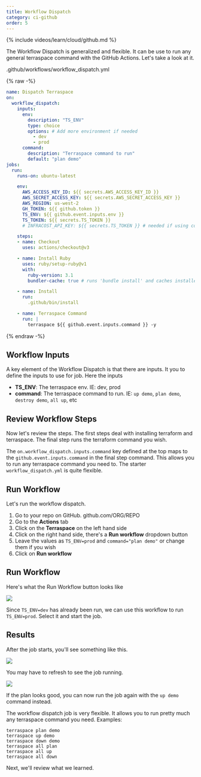 ```yaml
---
title: Workflow Dispatch
category: ci-github
order: 5
---
```


{% include videos/learn/cloud/github.md %}

The Workflow Dispatch is generalized and flexible.  It can be use to run any general terraspace command with the GitHub Actions. Let's take a look at it.

.github/workflows/workflow_dispatch.yml

{% raw -%}
```yaml
name: Dispatch Terraspace
on:
  workflow_dispatch:
    inputs:
      env:
        description: "TS_ENV"
        type: choice
        options: # Add more environment if needed
          - dev
          - prod
      command:
        description: "Terraspace command to run"
        default: "plan demo"
jobs:
  run:
    runs-on: ubuntu-latest

    env:
      AWS_ACCESS_KEY_ID: ${{ secrets.AWS_ACCESS_KEY_ID }}
      AWS_SECRET_ACCESS_KEY: ${{ secrets.AWS_SECRET_ACCESS_KEY }}
      AWS_REGION: us-west-2
      GH_TOKEN: ${{ github.token }}
      TS_ENV: ${{ github.event.inputs.env }}
      TS_TOKEN: ${{ secrets.TS_TOKEN }}
      # INFRACOST_API_KEY: ${{ secrets.TS_TOKEN }} # needed if using cost estimation

    steps:
    - name: Checkout
      uses: actions/checkout@v3

    - name: Install Ruby
      uses: ruby/setup-ruby@v1
      with:
        ruby-version: 3.1
        bundler-cache: true # runs 'bundle install' and caches installed gems automatically

    - name: Install
      run:
        .github/bin/install

    - name: Terraspace Command
      run: |
        terraspace ${{ github.event.inputs.command }} -y
```
{% endraw -%}

## Workflow Inputs

A key element of the Workflow Dispatch is that there are inputs. It you to define the inputs to use for job. Here the inputs

* **TS_ENV**: The terraspace env. IE: dev, prod
* **command**: The terraspace command to run. IE: `up demo`, `plan demo`, `destroy demo`, `all up`, etc

## Review Workflow Steps

Now let's review the steps. The first steps deal with installing terraform and terraspace. The final step runs the terraform command you wish.

The `on.workflow_dispatch.inputs.command` key defined at the top maps to the `github.event.inputs.command` in the final step command. This allows you to run any terraspace command you need to.  The starter `workflow_dispatch.yml` is quite flexible.

## Run Workflow

Let's run the workflow dispatch.

1. Go to your repo on GitHub. github.com/ORG/REPO
2. Go to the **Actions** tab
3. Click on the **Terraspace** on the left hand side
4. Click on the right hand side, there's a **Run workflow** dropdown button
5. Leave the values as `TS_ENV=prod` and `command="plan demo"` or change them if you wish
6. Click on **Run workflow**

## Run Workflow

Here's what the Run Workflow button looks like

![](https://img.boltops.com/images/terraspace/cloud/ci/github/workflow_dispatch/run-workflow-button.png)

Since `TS_ENV=dev` has already been run, we can use this workflow to run `TS_ENV=prod`.  Select it and start the job.

## Results

After the job starts, you'll see something like this.

![](https://img.boltops.com/images/terraspace/cloud/ci/github/workflow_dispatch/run-workflow-started.png)

You may have to refresh to see the job running.

![](https://img.boltops.com/images/terraspace/cloud/ci/github/workflow_dispatch/run-workflow-completed.png)

If the plan looks good, you can now run the job again with the `up demo` command instead.

The workflow dispatch job is very flexible. It allows you to run pretty much any terraspace command you need. Examples:

    terraspace plan demo
    terraspace up demo
    terraspace down demo
    terraspace all plan
    terraspace all up
    terraspace all down

Next, we'll review what we learned.
